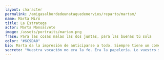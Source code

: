 ```yaml
---
layout: character
permalink: /amigasalbordedeunataquedenervios/reparto/martam/
name: Marta Miró
title: La Estratega
actor: Marta Monsalvete
image: /assets/portraits/martam.png
frase: Para las cosas malas las dos juntas, para las buenas tú sola
color: "#6C9DA0"
bio: Marta da la impresión de anticiparse a todo. Siempre tiene un comentario agudo para cada situación y prefiere mantener la cabeza fría cuando los demás pierden el control. Sabe quién se sienta con quién antes incluso de que los demás elijan silla. Suele bromear con que Natita es la única persona que podría ponerle en un aprieto… y aún así salir airosa. Hace unos años se metió a monja con su hermana Lucía pero enseguida las dos se dieron cuenta de que eso no era lo suyo, aunque ese pasado aun las persigue en esta velada.
secreto: "Vuestra vocación no era la fe. Era la papelería. Lo vuestro siempre fue ser secretarias:el clac-clac del teclado, el clic del boli bic, la mirada asesina por encima de las gafas de pasta gordas…Nadie manda más que una secretaria que lo sabe todo y lo apunta en su agenda de anillas. No siempre fuisteis funcionarias con manicura discreta y sello personalizado. Hace años llevabais hábito. Y os llamaban Sor Marta y Sor Lucía. Os metisteis a monjas por la tranquilidad de sus oficinas de la calle Añastro. Durasteis lo justo para ver que aquello no era lo vuestro:mucho rezo, poca fotocopia. Eso sí, mientras estuvisteis dentro lle­vabais los archivos como nadie. Y entre bautizos, donaciones y nacimientos…hubo alguna que otra traspapelación a vuestro gusto. El subidón del poder se sentía como cuando le decís a un despistao con la declaración de la renta que le falta el modelo A.4. Una tramitación en concreto se os quedó atravesada:dos gemelos: Javier Cáceres y María Casado. El problema:Cáceres lloraba como si tiviese el pulmón de Pavarotti Así que decidisteis separarlos. A ella la mandasteis con buena familia. A él… bueno, lo que se pudo. Fue feo. Pero también era lunes. Años después…¡ambos están aquí!Y vosotras también. Con gafas de pasta, moño bajo y una libreta en el bolso “por si acaso”.Pero por dentro… sabéis que si alguien descubre vuestro pasado, os quitan la placa de empleadas del mes. Objetivo:Que nadie descubra vuestra participación en la separación. Jugáis juntas: si una cae, la otra también. Vigilad a Cáceres y María. Si se enteran de su vínculo… el pecado será público."
---
```

